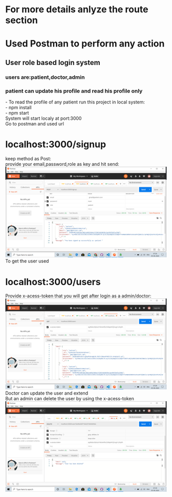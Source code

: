 <h1>For more details anlyze the route section </h1>
<h1>Used Postman to perform any action</h1>
<h2>User role based login system </h2>
<h3>users are:patient,doctor,admin</h3>
<h3>patient can update his profile and read his profile only</h3>
<p>
- To read the profile of any patient run this project in local system:<br>
- npm install<br>
- npm start<br>
System will start localy at port:3000<br>
Go to postman and used url <h1>localhost:3000/signup</h1>
keep method as Post:<br>
provide your email,password,role as key and hit send:<br>
<img src="https://github.com/devil-cyber/role_based_login/blob/master/Screenshot%20(61).png"/>
To get the user used <h1>localhost:3000/users</h1>
Provide x-acess-token that you will get after login as a admin/doctor:<br>
<img src="https://github.com/devil-cyber/role_based_login/blob/master/Screenshot%20(62).png" />
Doctor can update the user and extend <br>
But an admin can delete the user by using the x-acess-token<br>
<img src="https://github.com/devil-cyber/role_based_login/blob/master/Screenshot%20(63).png" />
